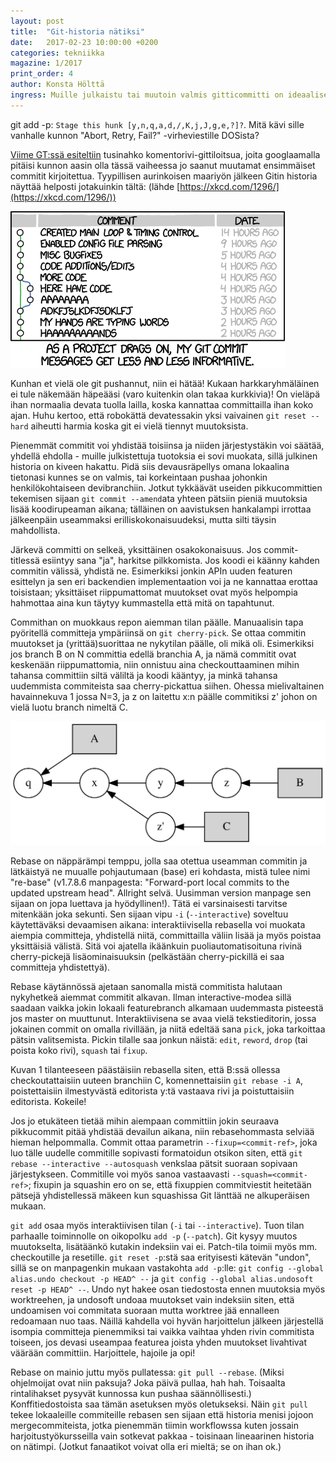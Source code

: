 ```yaml
---
layout: post
title:  "Git-historia nätiksi"
date:   2017-02-23 10:00:00 +0200
categories: tekniikka
magazine: 1/2017
print_order: 4
author: Konsta Hölttä
ingress: Muille julkaistu tai muutoin valmis gitticommitti on ideaalisesti siisti, yhtenäinen kokonaisuus. Julkaisemattomille ei ole sääntöjä; niitä kannattaa tehdä tiheään, ja niistä finaaliversion trimmaamiseen on hyvät työkalut.
---
```


git add -p: `Stage this hunk [y,n,q,a,d,/,K,j,J,g,e,?]?`. Mitä kävi sille vanhalle kunnon "Abort, Retry, Fail?" -virheviestille DOSista?

[Viime GT:ssä esiteltiin](/tekniikka/2017/01/01/vuosi-vauhtiin-gitilla.html) tusinahko komentorivi-gittiloitsua, joita googlaamalla pitäisi kunnon aasin olla tässä vaiheessa jo saanut muutamat ensimmäiset commitit kirjoitettua. Tyypillisen aurinkoisen maariyön jälkeen Gitin historia näyttää helposti jotakuinkin tältä: (lähde [https://xkcd.com/1296/](https://xkcd.com/1296/))

![](/static/2017-01/git_commit.png "https://xkcd.com/1296/ 'Git commit'")

Kunhan et vielä ole git pushannut, niin ei hätää! Kukaan harkkaryhmäläinen ei tule näkemään häpeääsi (varo kuitenkin olan takaa kurkkivia)! On vieläpä ihan normaalia devata tuolla lailla, koska kannattaa committailla ihan koko ajan. Huhu kertoo, että robokättä devatessakin yksi vaivainen `git reset --hard` aiheutti harmia koska git ei vielä tiennyt muutoksista.

Pienemmät commitit voi yhdistää toisiinsa ja niiden järjestystäkin voi säätää, yhdellä ehdolla - muille julkistettuja tuotoksia ei sovi muokata, sillä julkinen historia on kiveen hakattu. Pidä siis devausräpellys omana lokaalina tietonasi kunnes se on valmis, tai korkeintaan pushaa johonkin henkilökohtaiseen devibranchiin. Jotkut tykkäävät useiden pikkucommittien tekemisen sijaan `git commit --amend`ata yhteen pätsiin pieniä muutoksia lisää koodirupeaman aikana; tälläinen on aavistuksen hankalampi irrottaa jälkeenpäin useammaksi erilliskokonaisuudeksi, mutta silti täysin mahdollista.

Järkevä committi on selkeä, yksittäinen osakokonaisuus. Jos commit-titlessä esiintyy sana "ja", harkitse pilkkomista. Jos koodi ei käänny kahden commitin välissä, yhdistä ne. Esimerkiksi jonkin APIn uuden featuren esittelyn ja sen eri backendien implementaation voi ja ne kannattaa erottaa toisistaan; yksittäiset riippumattomat muutokset ovat myös helpompia hahmottaa aina kun täytyy kummastella että mitä on tapahtunut.

Commithan on muokkaus repon aiemman tilan päälle. Manuaalisin tapa pyöritellä committeja ympäriinsä on `git cherry-pick`. Se ottaa commitin muutokset ja (yrittää)suorittaa ne nykytilan päälle, oli mikä oli. Esimerkiksi jos branch B on N committia edellä branchia A, ja nämä commitit ovat keskenään riippumattomia, niin onnistuu aina checkouttaaminen mihin tahansa committiin siltä väliltä ja koodi kääntyy, ja minkä tahansa uudemmista commiteista saa cherry-pickattua siihen. Ohessa mielivaltainen havainnekuva 1 jossa N=3, ja z on laitettu x:n päälle commitiksi z' johon on vielä luotu branch nimeltä C.

![](/static/2017-01/gitrebase.svg "Kuva 1")

Rebase on näppärämpi temppu, jolla saa otettua useamman commitin ja lätkäistyä ne muualle pohjautumaan (base) eri kohdasta, mistä tulee nimi "re-base" (v1.7.8.6 manpagesta: "Forward-port local commits to the updated upstream head". Allright selvä. Uusimman version manpage sen sijaan on jopa luettava ja hyödyllinen!). Tätä ei varsinaisesti tarvitse mitenkään joka sekunti. Sen sijaan vipu `-i` (`--interactive`) soveltuu käytettäväksi devaamisen aikana: interaktiivisella rebasella voi muokata aiempia committeja, yhdistellä niitä, committailla väliin lisää ja myös poistaa yksittäisiä välistä. Sitä voi ajatella ikäänkuin puoliautomatisoituna rivinä cherry-pickejä lisäominaisuuksin (pelkästään cherry-pickillä ei saa committeja yhdistettyä).

Rebase käytännössä ajetaan sanomalla mistä commitista halutaan nykyhetkeä aiemmat commitit alkavan. Ilman interactive-modea sillä saadaan vaikka jokin lokaali featurebranch alkamaan uudemmasta pisteestä jos master on muuttunut. Interaktiivisena se avaa vielä tekstieditorin, jossa jokainen commit on omalla rivillään, ja niitä edeltää sana `pick`, joka tarkoittaa pätsin valitsemista. Pickin tilalle saa jonkun näistä: `edit`, `reword`, `drop` (tai poista koko rivi), `squash` tai `fixup`.

Kuvan 1 tilanteeseen päästäisiin rebasella siten, että B:ssä ollessa checkoutattaisiin uuteen branchiin C, komennettaisiin `git rebase -i A`, poistettaisiin ilmestyvästä editorista y:tä vastaava rivi ja poistuttaisiin editorista. Kokeile!

Jos jo etukäteen tietää mihin aiempaan committiin jokin seuraava pikkucommit pitää yhdistää devailun aikana, niin rebasehommasta selviää hieman helpommalla. Commit ottaa parametrin `--fixup=<commit-ref>`, joka luo tälle uudelle commitille sopivasti formatoidun otsikon siten, että `git rebase --interactive --autosquash` venkslaa pätsit suoraan sopivaan järjestykseen. Commitille voi myös sanoa vastaavasti `--squash=<commit-ref>`; fixupin ja squashin ero on se, että fixuppien commitviestit heitetään pätsejä yhdistellessä mäkeen kun squashissa Git länttää ne alkuperäisen mukaan.

`git add` osaa myös interaktiivisen tilan (`-i` tai `--interactive`). Tuon tilan parhaalle toiminnolle on oikopolku `add -p` (`--patch`). Git kysyy muutos muutokselta, lisätäänkö kutakin indeksiin vai ei. Patch-tila toimii myös mm. checkoutille ja resetille. `git reset -p`:stä saa erityisesti kätevän "undon", sillä se on manpagenkin mukaan vastakohta `add -p`:lle: `git config --global alias.undo checkout -p HEAD^ --` ja `git config --global alias.undosoft reset -p HEAD^ --`. Undo nyt hakee osan tiedostosta ennen muutoksia myös worktreehen, ja undosoft undoaa muutokset vain indeksiin siten, että undoamisen voi commitata suoraan mutta worktree jää ennalleen redoamaan nuo taas. Näillä kahdella voi hyvän harjoittelun jälkeen järjestellä isompia committeja pienemmiksi tai vaikka vaihtaa yhden rivin commitista toiseen, jos devasi useampaa featurea joista yhden muutokset livahtivat väärään committiin. Harjoittele, hajoile ja opi!

Rebase on mainio juttu myös pullatessa: `git pull --rebase`. (Miksi ohjelmoijat ovat niin paksuja? Joka päivä pullaa, hah hah. Toisaalta rintalihakset pysyvät kunnossa kun pushaa säännöllisesti.) Konffitiedostoista saa tämän asetuksen myös oletukseksi. Näin `git pull` tekee lokaaleille commiteille rebasen sen sijaan että historia menisi jojoon mergecommiteista, jotka pienemmän tiimin workflowssa kuten jossain harjoitustyökursseilla vain sotkevat pakkaa - toisinaan lineaarinen historia on nätimpi. (Jotkut fanaatikot voivat olla eri mieltä; se on ihan ok.)
